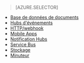 
> [AZURE.SELECTOR]
- [Base de données de documents](../articles/azure-functions/functions-bindings-documentdb.md)
- [Hubs d'événements](../articles/azure-functions/functions-bindings-event-hubs.md)
- [HTTP/webhook](../articles/azure-functions/functions-bindings-http-webhook.md)
- [Mobile Apps](../articles/azure-functions/functions-bindings-mobile-apps.md)
- [Notification Hubs](../articles/azure-functions/functions-bindings-notification-hubs.md)
- [Service Bus](../articles/azure-functions/functions-bindings-service-bus.md)
- [Stockage](../articles/azure-functions/functions-bindings-storage.md)
- [Minuteur](../articles/azure-functions/functions-bindings-timer.md)

<!---HONumber=AcomDC_0824_2016-->